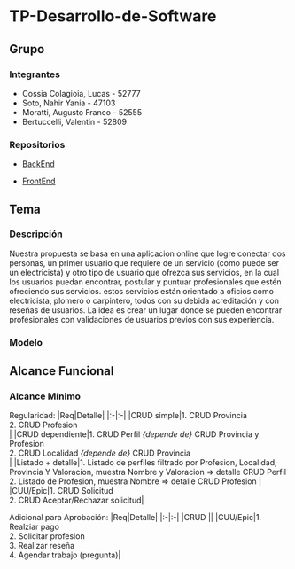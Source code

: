 # TP-Desarrollo-de-Software
## Grupo
### Integrantes
* Cossia Colagioia, Lucas - 52777
* Soto, Nahir Yania - 47103
* Moratti, Augusto Franco - 52555
* Bertuccelli, Valentin - 52809

### Repositorios
* [BackEnd](https://github.com/AugustoMoratti/TP-Desarrollo-de-Software/tree/main/Backend)

* [FrontEnd](https://github.com/AugustoMoratti/TP-Desarrollo-de-Software/tree/main/Frontend)

## Tema

### Descripción
Nuestra propuesta se basa en una aplicacion online que logre conectar dos personas, un primer usuario que requiere de un servicio (como puede ser un electricista) y otro tipo de usuario que ofrezca sus servicios, en la cual los usuarios puedan encontrar, postular y puntuar profesionales que estén ofreciendo sus servicios. estos servicios están orientado a oficios como electricista, plomero o carpintero, todos con su debida acreditación y con reseñas de usuarios. La idea es crear un lugar donde se pueden encontrar profesionales con validaciones de usuarios previos con sus experiencia.

### Modelo

## Alcance Funcional

### Alcance Mínimo

Regularidad:
|Req|Detalle|
|:-|:-|
|CRUD simple|1. CRUD Provincia<br/>2. CRUD Profesion<br/> |
|CRUD dependiente|1. CRUD Perfil *{depende de}* CRUD Provincia y Profesion<br/>2. CRUD Localidad *{depende de}* CRUD Provincia<br/>|
|Listado + detalle|1. Listado de perfiles filtrado por Profesion, Localidad, Provincia Y Valoracion, muestra Nombre y Valoracion => detalle CRUD Perfil<br/>2. Listado de Profesion, muestra Nombre => detalle CRUD Profesion |
|CUU/Epic|1. CRUD Solicitud<br/>2. CRUD Aceptar/Rechazar solicitud|

Adicional para Aprobación:
|Req|Detalle|
|:-|:-|
|CRUD ||
|CUU/Epic|1. Realziar pago<br>2. Solicitar profesion<br>3. Realizar reseña<br/>4. Agendar trabajo (pregunta)|

